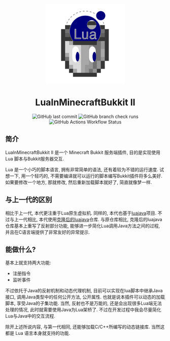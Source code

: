 <div style="text-align:center">
    <img src="docs/logo.png" alt="logo"/>
    <h1>LuaInMinecraftBukkit II</h1>
    <img src="https://img.shields.io/github/last-commit/SmileYik/LuaInMinecraftBukkitII?style=flat-square" alt="GitHub last commit"/>
    <img src="https://img.shields.io/github/check-runs/SmileYik/LuaInMinecraftBukkitII/master?style=flat-square" alt="GitHub branch check runs"/>
    <img src="https://img.shields.io/github/actions/workflow/status/SmileYik/LuaInMinecraftBukkitII/gradle.yml?style=flat-square" alt="GitHub Actions Workflow Status"/>
</div>

## 简介

LuaInMinecraftBukkit II 是一个 Minecraft Bukkit 服务端插件, 目的是实现使用 Lua 脚本与Bukkit服务器交互.

Lua 是一个小巧的脚本语言, 拥有非常简单的语法, 还有着较为不错的运行速度. 
试想一下, 用一个轻巧的, 不需要编译就可以运行的脚本编写Bukkit插件将多么美好. 
如果要修改一个地方, 那就修改, 然后重新加载脚本就好了, 简直就像梦一样.

## 与上一代的区别

相比于上一代, 本代更注重于Lua原生虚拟机. 同样的, 本代也基于[luajava](https://github.com/jasonsantos/luajava)项目.
不过与上一代相比, 本代使用[克隆后的luajava](https://github.com/SmileYik/luajava)仓库. 与原仓库相比, 克隆后的luajava仓库基本上重写了反射部分功能, 能够进一步简化Lua调用Java方法之间的过程, 并且在C语言端提供了非常友好的异常提示.

## 能做什么?

基本上就支持两大功能:

+ 注册指令
+ 监听事件

不过依托于Java的反射机制和动态代理机制, 目前可以实现在lua脚本中继承Java接口,
调用Java类型中的任何公开方法, 公开属性. 也就是说本插件可以动态的加载脚本, 
享受Java的子集功能. 当然, 反射也不是万能的, 还是会出现很多Lua端无法处理的情况, 
此时就需要使用Java为Lua架桥了. 不过在开发过程中我会尽量简化Lua与Java中的交互流程.

除开上述所说内容, 与第一代相同, 还能够加载C/C++所编写的动态链接库. 当然这都是
Lua 语言本身就支持的功能.

